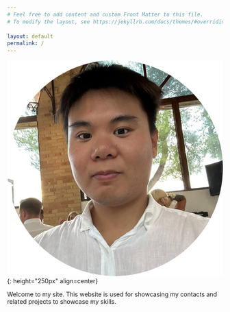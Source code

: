 ```yaml
---
# Feel free to add content and custom Front Matter to this file.
# To modify the layout, see https://jekyllrb.com/docs/themes/#overriding-theme-defaults

layout: default
permalink: /
---
```


![Viet](/static/viet.png){: height="250px" align=center}

Welcome to my site. This website is used for showcasing my contacts and related projects to showcase my skills.

